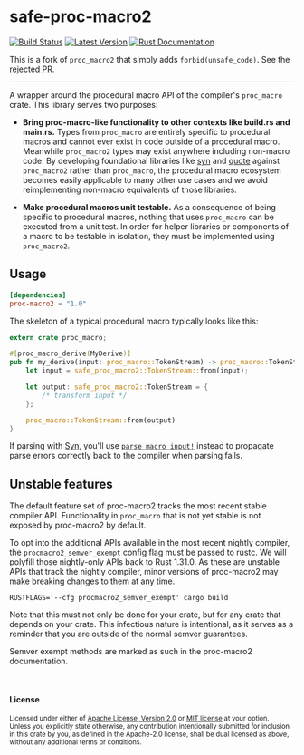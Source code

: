 # safe-proc-macro2

[![Build Status](https://gitlab.com/leonhard-llc/safe-regex-rs/badges/main/pipeline.svg)](https://gitlab.com/leonhard-llc/safe-regex-rs/-/pipelines)
[![Latest Version](https://img.shields.io/crates/v/safe-proc-macro2.svg)](https://crates.io/crates/safe-proc-macro2)
[![Rust Documentation](https://img.shields.io/badge/api-rustdoc-blue.svg)](https://docs.rs/safe-proc-macro2)

This is a fork of `proc_macro2` that simply adds `forbid(unsafe_code)`.
See the [rejected PR](https://github.com/alexcrichton/proc-macro2/pull/261).

----

A wrapper around the procedural macro API of the compiler's `proc_macro` crate.
This library serves two purposes:

- **Bring proc-macro-like functionality to other contexts like build.rs and
  main.rs.** Types from `proc_macro` are entirely specific to procedural macros
  and cannot ever exist in code outside of a procedural macro. Meanwhile
  `proc_macro2` types may exist anywhere including non-macro code. By developing
  foundational libraries like [syn] and [quote] against `proc_macro2` rather
  than `proc_macro`, the procedural macro ecosystem becomes easily applicable to
  many other use cases and we avoid reimplementing non-macro equivalents of
  those libraries.

- **Make procedural macros unit testable.** As a consequence of being specific
  to procedural macros, nothing that uses `proc_macro` can be executed from a
  unit test. In order for helper libraries or components of a macro to be
  testable in isolation, they must be implemented using `proc_macro2`.

[syn]: https://github.com/dtolnay/syn
[quote]: https://github.com/dtolnay/quote

## Usage

```toml
[dependencies]
proc-macro2 = "1.0"
```

The skeleton of a typical procedural macro typically looks like this:

```rust
extern crate proc_macro;

#[proc_macro_derive(MyDerive)]
pub fn my_derive(input: proc_macro::TokenStream) -> proc_macro::TokenStream {
    let input = safe_proc_macro2::TokenStream::from(input);

    let output: safe_proc_macro2::TokenStream = {
        /* transform input */
    };

    proc_macro::TokenStream::from(output)
}
```

If parsing with [Syn], you'll use [`parse_macro_input!`] instead to propagate
parse errors correctly back to the compiler when parsing fails.

[`parse_macro_input!`]: https://docs.rs/syn/1.0/syn/macro.parse_macro_input.html

## Unstable features

The default feature set of proc-macro2 tracks the most recent stable compiler
API. Functionality in `proc_macro` that is not yet stable is not exposed by
proc-macro2 by default.

To opt into the additional APIs available in the most recent nightly compiler,
the `procmacro2_semver_exempt` config flag must be passed to rustc. We will
polyfill those nightly-only APIs back to Rust 1.31.0. As these are unstable APIs
that track the nightly compiler, minor versions of proc-macro2 may make breaking
changes to them at any time.

```
RUSTFLAGS='--cfg procmacro2_semver_exempt' cargo build
```

Note that this must not only be done for your crate, but for any crate that
depends on your crate. This infectious nature is intentional, as it serves as a
reminder that you are outside of the normal semver guarantees.

Semver exempt methods are marked as such in the proc-macro2 documentation.

<br>

#### License

<sup>
Licensed under either of <a href="LICENSE-APACHE">Apache License, Version
2.0</a> or <a href="LICENSE-MIT">MIT license</a> at your option.
</sup>

<br>

<sub>
Unless you explicitly state otherwise, any contribution intentionally submitted
for inclusion in this crate by you, as defined in the Apache-2.0 license, shall
be dual licensed as above, without any additional terms or conditions.
</sub>
